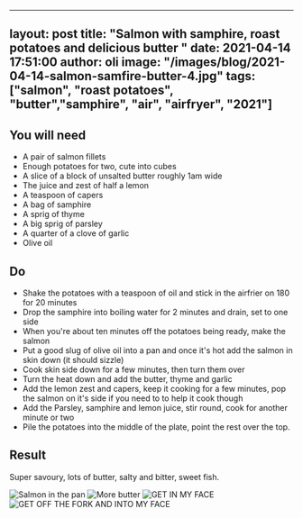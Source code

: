 
---
layout: post
title:  "Salmon with samphire, roast potatoes and delicious butter  "
date:   2021-04-14 17:51:00
author: oli
image: "/images/blog/2021-04-14-salmon-samfire-butter-4.jpg"
tags: ["salmon", "roast potatoes", "butter","samphire", "air", "airfryer", "2021"]
---



## You will need

* A pair of salmon fillets
* Enough potatoes for two, cute into cubes
* A slice of a block of unsalted butter roughly 1am wide
* The juice and zest of half a lemon
* A teaspoon of capers
* A bag of samphire
* A sprig of thyme
* A big sprig of parsley
* A quarter of a clove of garlic
* Olive oil


## Do

* Shake the potatoes with a teaspoon of oil and stick in the airfrier on 180 for 20 minutes
* Drop the samphire into boiling water for 2 minutes and drain, set to one side
* When you're about ten minutes off the potatoes being ready, make the salmon
* Put a good slug of olive oil into a pan and once it's hot add the salmon in skin down (it should sizzle)
* Cook skin side down for a few minutes, then turn them over
* Turn the heat down and add the butter, thyme and garlic
* Add the lemon zest and capers, keep it cooking for a few minutes, pop the salmon on it's side if you need to to help it cook though
* Add the Parsley, samphire and lemon juice, stir round, cook for another minute or two
* Pile the potatoes into the middle of the plate, point the rest over the top.

## Result

Super savoury, lots of butter, salty and bitter, sweet fish. 

![Salmon in the pan](/images/blog/2021-04-14-salmon-samfire-butter-1.jpg)
![More butter](/images/blog/2021-04-14-salmon-samfire-butter-2.jpg)
![GET IN MY FACE](/images/blog/2021-04-14-salmon-samfire-butter-3.jpg)
![GET OFF THE FORK AND INTO MY FACE](/images/blog/2021-04-14-salmon-samfire-butter-4.jpg)
